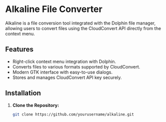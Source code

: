 # Alkaline File Converter

Alkaline is a file conversion tool integrated with the Dolphin file manager, allowing users to convert files using the CloudConvert API directly from the context menu.

## Features

- Right-click context menu integration with Dolphin.
- Converts files to various formats supported by CloudConvert.
- Modern GTK interface with easy-to-use dialogs.
- Stores and manages CloudConvert API key securely.

## Installation

1. **Clone the Repository:**

   ```bash
   git clone https://github.com/yourusername/alkaline.git
